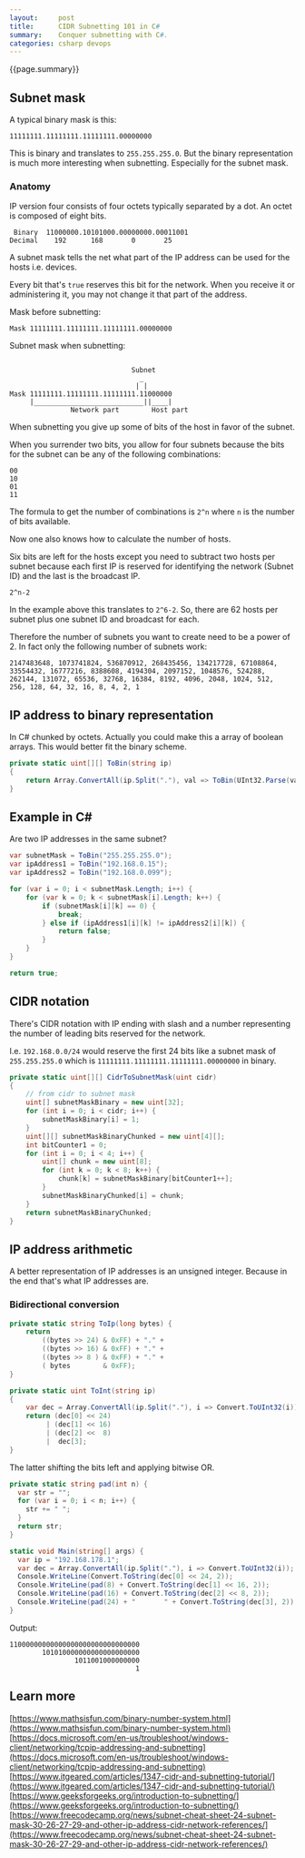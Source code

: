 ```yaml
---
layout:     post
title:      CIDR Subnetting 101 in C#
summary:    Conquer subnetting with C#.
categories: csharp devops
---
```


{{page.summary}}

## Subnet mask

A typical binary mask is this:

```
11111111.11111111.11111111.00000000
```

This is binary and translates to `255.255.255.0`.
But the binary representation is much more interesting
when subnetting. Especially for the subnet mask.

### Anatomy

IP version four consists of four octets typically separated by a dot.
An octet is composed of eight bits.

```
 Binary  11000000.10101000.00000000.00011001
Decimal    192      168       0       25
```

A subnet mask tells the net what part of the IP address can be used
for the hosts i.e. devices.

Every bit that's `true` reserves this bit for the network.
When you receive it or administering it, you may not change it that
part of the address.

Mask before subnetting:

```
Mask 11111111.11111111.11111111.00000000
```

Subnet mask when subnetting:

```

                              Subnet
                                _
                               | |
Mask 11111111.11111111.11111111.11000000
     |___________________________||____|
               Network part        Host part

```

When subnetting you give up some of bits of the host in
favor of the subnet.

When you surrender two bits, you allow for four subnets
because the bits for the subnet can be any of the following
combinations:

```
00
10
01
11
```

The formula to get the number of combinations is `2^n`
where `n` is the number of bits available.

Now one also knows how to calculate the number of hosts.

Six bits are left for the hosts except you need to subtract
two hosts per subnet because each first IP is reserved for
identifying the network (Subnet ID) and the last is the
broadcast IP.

```
2^n-2
```

In the example above this translates to `2^6-2`. So, there
are 62 hosts per subnet plus one subnet ID and broadcast for
each.

Therefore the number of subnets you want to create need to
be a power of 2. In fact only the following number of subnets
work:

```
2147483648, 1073741824, 536870912, 268435456, 134217728, 67108864,
33554432, 16777216, 8388608, 4194304, 2097152, 1048576, 524288,
262144, 131072, 65536, 32768, 16384, 8192, 4096, 2048, 1024, 512,
256, 128, 64, 32, 16, 8, 4, 2, 1
```

## IP address to binary representation

In C# chunked by octets. Actually you could make this a array
of boolean arrays. This would better fit the binary scheme.

```cs
private static uint[][] ToBin(string ip)
{
    return Array.ConvertAll(ip.Split("."), val => ToBin(UInt32.Parse(val)));
}
```

## Example in C#

Are two IP addresses in the same subnet?

```cs
var subnetMask = ToBin("255.255.255.0");
var ipAddress1 = ToBin("192.168.0.15");
var ipAddress2 = ToBin("192.168.0.099");

for (var i = 0; i < subnetMask.Length; i++) {
    for (var k = 0; k < subnetMask[i].Length; k++) {
        if (subnetMask[i][k] == 0) {
            break;
        } else if (ipAddress1[i][k] != ipAddress2[i][k]) {
            return false;
        }
    }
}

return true;
```

## CIDR notation

There's CIDR notation with IP ending with slash and a number
representing the number of leading bits reserved for the network.

I.e. `192.168.0.0/24` would reserve the first 24 bits like a subnet
mask of `255.255.255.0` which is `11111111.11111111.11111111.00000000` in binary.

```cs
private static uint[][] CidrToSubnetMask(uint cidr)
{
    // from cidr to subnet mask
    uint[] subnetMaskBinary = new uint[32];
    for (int i = 0; i < cidr; i++) {
        subnetMaskBinary[i] = 1;
    }
    uint[][] subnetMaskBinaryChunked = new uint[4][];
    int bitCounter1 = 0;
    for (int i = 0; i < 4; i++) {
        uint[] chunk = new uint[8];
        for (int k = 0; k < 8; k++) {
            chunk[k] = subnetMaskBinary[bitCounter1++];
        }
        subnetMaskBinaryChunked[i] = chunk;
    }
    return subnetMaskBinaryChunked;
}
```


## IP address arithmetic

A better representation of IP addresses is an unsigned integer.
Because in the end that's what IP addresses are.

### Bidirectional conversion

```cs
private static string ToIp(long bytes) {
    return
        ((bytes >> 24) & 0xFF) + "." +
        ((bytes >> 16) & 0xFF) + "." +
        ((bytes >> 8 ) & 0xFF) + "." +
        ( bytes        & 0xFF);
}
```

```cs
private static uint ToInt(string ip)
{
    var dec = Array.ConvertAll(ip.Split("."), i => Convert.ToUInt32(i));
    return (dec[0] << 24)
         | (dec[1] << 16)
         | (dec[2] <<  8)
         |  dec[3];
}
```

The latter shifting the bits left and applying bitwise OR.

```cs
private static string pad(int n) {
  var str = "";
  for (var i = 0; i < n; i++) {
    str += " ";
  }
  return str;
}

static void Main(string[] args) {
  var ip = "192.168.178.1";
  var dec = Array.ConvertAll(ip.Split("."), i => Convert.ToUInt32(i));
  Console.WriteLine(Convert.ToString(dec[0] << 24, 2));
  Console.WriteLine(pad(8) + Convert.ToString(dec[1] << 16, 2));
  Console.WriteLine(pad(16) + Convert.ToString(dec[2] << 8, 2));
  Console.WriteLine(pad(24) + "       " + Convert.ToString(dec[3], 2));
}
```

Output:

```
11000000000000000000000000000000
        101010000000000000000000
                1011001000000000
                               1
```

## Learn more

[https://www.mathsisfun.com/binary-number-system.html](https://www.mathsisfun.com/binary-number-system.html) \
[https://docs.microsoft.com/en-us/troubleshoot/windows-client/networking/tcpip-addressing-and-subnetting](https://docs.microsoft.com/en-us/troubleshoot/windows-client/networking/tcpip-addressing-and-subnetting) \
[https://www.itgeared.com/articles/1347-cidr-and-subnetting-tutorial/](https://www.itgeared.com/articles/1347-cidr-and-subnetting-tutorial/) \
[https://www.geeksforgeeks.org/introduction-to-subnetting/](https://www.geeksforgeeks.org/introduction-to-subnetting/) \
[https://www.freecodecamp.org/news/subnet-cheat-sheet-24-subnet-mask-30-26-27-29-and-other-ip-address-cidr-network-references/](https://www.freecodecamp.org/news/subnet-cheat-sheet-24-subnet-mask-30-26-27-29-and-other-ip-address-cidr-network-references/)

